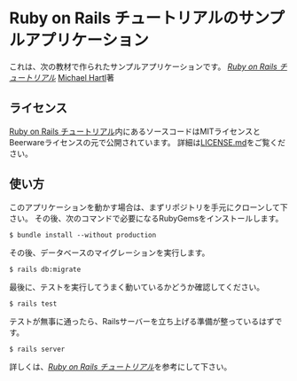 # Ruby on Rails チュートリアルのサンプルアプリケーション

これは、次の教材で作られたサンプルアプリケーションです。
[*Ruby on Rails チュートリアル*](http://railstutorial.jp/)
[Michael Hartl](http://www.michaelhartl.com/)著

## ライセンス

[Ruby on Rails チュートリアル](http://railstutorial.jp/)内にあるソースコードはMITライセンスとBeerwareライセンスの元で公開されています。
詳細は[LICENSE.md](LICENSE.md)をご覧ください。

## 使い方

このアプリケーションを動かす場合は、まずリポジトリを手元にクローンして下さい。
その後、次のコマンドで必要になるRubyGemsをインストールします。

```
$ bundle install --without production
```

その後、データベースのマイグレーションを実行します。

```
$ rails db:migrate
```

最後に、テストを実行してうまく動いているかどうか確認してください。

```
$ rails test
```

テストが無事に通ったら、Railsサーバーを立ち上げる準備が整っているはずです。

```
$ rails server
```

詳しくは、[*Ruby on Rails チュートリアル*](http://railstutorial.jp/)を参考にして下さい。
